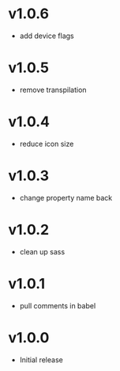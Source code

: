 v1.0.6
==================
* add device flags

v1.0.5
==================
* remove transpilation

v1.0.4
==================
* reduce icon size

v1.0.3
==================
* change property name back

v1.0.2
==================
* clean up sass

v1.0.1
==================
* pull comments in babel

v1.0.0
==================
* Initial release
